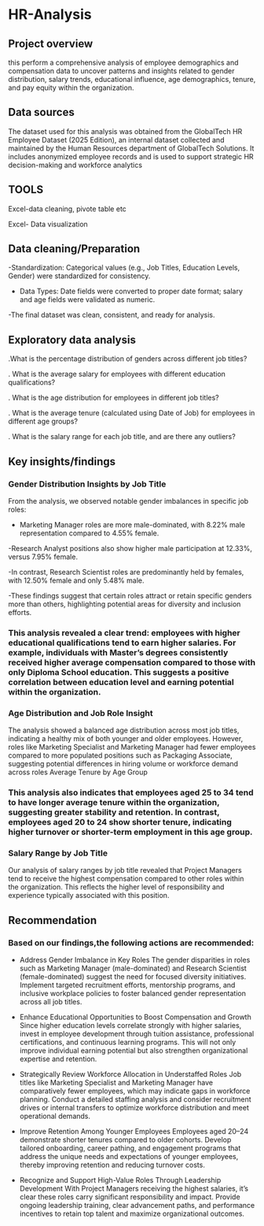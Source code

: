 # HR-Analysis
## Project overview

this perform a comprehensive analysis of employee demographics and compensation data to uncover patterns and insights related to gender distribution, salary trends, educational influence, age demographics, tenure, and pay equity within the organization.

## Data sources
The dataset used for this analysis was obtained from the GlobalTech HR Employee Dataset (2025 Edition), an internal dataset collected and maintained by the Human Resources department of GlobalTech Solutions. It includes anonymized employee records and is used to support strategic HR decision-making and workforce analytics

## TOOLS

Excel-data cleaning, pivote table etc

Excel- Data visualization

## Data cleaning/Preparation


-Standardization: Categorical values (e.g., Job Titles, Education Levels, Gender) were standardized for consistency.


- Data Types: Date fields were converted to proper date format; salary and age fields were validated as numeric.


-The final dataset was clean, consistent, and ready for analysis.

## Exploratory data analysis

.What is the percentage distribution of genders across different job 
titles?
 
 . What is the average salary for employees with different education 
qualifications?

 . What is the age distribution for employees in different job titles?

 . What is the average tenure (calculated using Date of Job) for employees in 
different age groups?

 . What is the salary range for each job title, and are there any outliers?

 ## Key insights/findings

 ### Gender Distribution Insights by Job Title

From the analysis, we observed notable gender imbalances in specific job roles:

    
 - Marketing Manager roles are more male-dominated, with 8.22% male representation compared to 4.55% female.

  -Research Analyst positions also show higher male participation at 12.33%, versus 7.95% female.

  -In contrast, Research Scientist roles are predominantly held by females, with 12.50% female and only 5.48% male.

-These findings suggest that certain roles attract or retain specific genders more than others, highlighting potential areas for diversity and inclusion efforts.



### This analysis revealed a clear trend: employees with higher educational qualifications tend to earn higher salaries. For example, individuals with Master’s  degrees consistently received higher average compensation compared to those with only Diploma School education. This suggests a positive correlation between education level and earning potential within the organization.


### Age Distribution and Job Role Insight

The analysis showed a balanced age distribution across most job titles, indicating a healthy mix of both younger and older employees. However, roles like Marketing Specialist and Marketing Manager had fewer employees compared to more populated positions such as Packaging Associate, suggesting potential differences in hiring volume or workforce demand across roles
Average Tenure by Age Group

### This analysis also indicates that employees aged 25 to 34 tend to have longer average tenure within the organization, suggesting greater stability and retention. In contrast, employees aged 20 to 24 show shorter tenure, indicating higher turnover or shorter-term employment in this age group.




### Salary Range by Job Title

Our analysis of salary ranges by job title revealed that Project Managers tend to receive the highest compensation compared to other roles within the organization. This reflects the higher level of responsibility and experience typically associated with this position.

## Recommendation

###  Based on our findings,the following actions are recommended:
   
 - Address Gender Imbalance in Key Roles
    The gender disparities in roles such as Marketing Manager (male-dominated) and Research Scientist (female-dominated) suggest the need for focused diversity initiatives. Implement targeted recruitment efforts, mentorship programs, and inclusive workplace policies to foster balanced gender representation across all job titles.

 - Enhance Educational Opportunities to Boost Compensation and Growth
    Since higher education levels correlate strongly with higher salaries, invest in employee development through tuition assistance, professional certifications, and continuous learning programs. This will not only improve individual earning potential but also strengthen organizational expertise and retention.

-  Strategically Review Workforce Allocation in Understaffed Roles
    Job titles like Marketing Specialist and Marketing Manager have comparatively fewer employees, which may indicate gaps in workforce planning. Conduct a detailed staffing analysis and consider recruitment drives or internal transfers to optimize workforce distribution and meet operational demands.

 - Improve Retention Among Younger Employees
    Employees aged 20–24 demonstrate shorter tenures compared to older cohorts. Develop tailored onboarding, career pathing, and engagement programs that address the unique needs and expectations of younger employees, thereby improving retention and reducing turnover costs.

 - Recognize and Support High-Value Roles Through Leadership Development
    With Project Managers receiving the highest salaries, it’s clear these roles carry significant responsibility and impact. Provide ongoing leadership training, clear advancement paths, and performance incentives to retain top talent and maximize organizational outcomes.



    





    




































